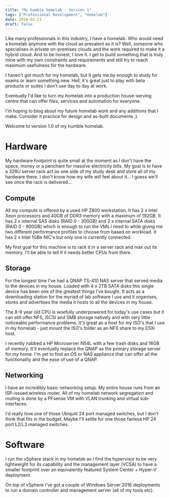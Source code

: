 ```yaml
---
title: "My humble homelab - Version 1"
tags: ["Professional Development", "Homelab"]
date: 2018-02-21
draft: false
---
```


Like many professionals in this industry, I have a homelab. Who would need a homelab anymore with the cloud as prevalent as it is? Well, someone who specialises in private on-premises clouds and the work required to make it a hybrid cloud. And to be honest, I love it. I get to build something that is truly mine with my own constraints and requirements and still try to reach maximum usefulness for the hardware.

I haven't got much for my homelab, but it gets me by enough to study for exams or learn something new. Hell, it's great just to play with beta products or suites I don't use day to day at work.

Eventually I'd like to turn my homelab into a production house-serving centre that can offer files, services and automation for everyone.

I'm hoping to blog about my future homelab work and any additions that I make. Consider it practice for design and as-built documents ;)

Welcome to version 1.0 of my humble homelab.

# Hardware

My hardware footprint is quite small at the moment as I don't have the space, money or a penchant for massive electricity bills. My goal is to have a 32RU server rack act as one side of my study desk and store all of my hardware there. I don't know how my wife will feel about it... I guess we'll see once the rack is delivered...

## Compute

All my compute is offered by a used HP Z800 workstation. It has 2 x Intel Xeon processors and 40GB of DDR3 memory with a maximum of 192GB. It has 2 x internal SAS disks (RAID 0 - 300GB) and 2 x internal SATA disks (RAID 0 - 900GB) which is enough to run the VMs I need to while giving me two different performance profiles to choose from based on workload. It has 2 x Intel 1GBe NIC's but only one is currently connected.

My first goal for this machine is to rack it in a server rack and max out its memory. I'll be able to tell if it needs better CPUs from there.

## Storage

For the longest time I've had a QNAP TS-410 NAS server that served media to the devices in my house. Loaded with 4 x 2TB SATA disks this single device has been one of the greatest things I've bought. It acts as a downloading station for the myriad of lab software I use and it organises, stores and advertises the media it hosts to all the devices in my house.

The 8-9 year old CPU is woefully underpowered for today's use cases but it can still offer NFS, iSCSI and SMB storage natively and with very little noticeable performance problems. It's great as a host for my ISO's that I use in my homelab - just mount the ISO's folder as an NFS share to my ESXi host.

I recently nabbed a HP Microserver N54L with a few trash disks and 16GB of memory. It'll eventually replace the QNAP as the primary storage server for my home. I'm yet to find an OS or NAS appliance that can offer all the functionality and the ease of use of a QNAP.

## Networking

I have an incredibly basic networking setup. My entire house runs from an ISP-issued wireless router. All of my homelab network segregation and routing is done by a PFsense VM with VLAN trunking and virtual sub-interfaces.

I'd really love one of those Ubiquiti 24 port managed switches, but I don't think that fits in the budget. Maybe I'll settle for one those fanless HP 24 port L2/L3 managed switches.

# Software

I run the vSphere stack in my homelab as I find the hypervisor to be very lightweight for its capability and the management layer (VCSA) to have a smaller footprint over an equivalently featured System Center + Hyper-V deployment.

On top of vSphere I've got a couple of Windows Server 2016 deployments to run a domain controller and  management server (all of my tools etc).